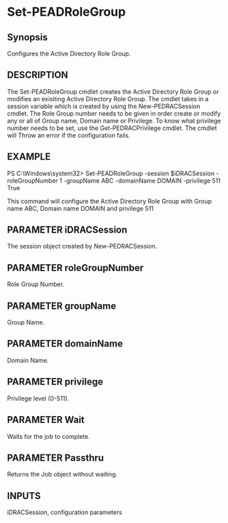 # Set-PEADRoleGroup #
## Synopsis ##
   Configures the Active Directory Role Group.
## DESCRIPTION ##
   The Set-PEADRoleGroup cmdlet creates the Active Directory Role Group or modifies an exisiting Active Directory Role Group.
   The cmdlet takes in a session variable which is created by using the New-PEDRACSession cmdlet.
   The Role Group number needs to be given in order create or modify any or all of Group name, Domain name or Privilege.
   To know what privilege number needs to be set, use the Get-PEDRACPrivilege cmdlet.
   The cmdlet will Throw an error if the configuration fails.

## EXAMPLE ##
PS C:\Windows\system32> Set-PEADRoleGroup -session $iDRACSession -roleGroupNumber 1 -groupName ABC -domainName DOMAIN -privilege 511
True

   This command will configure the Active Directory Role Group with Group name ABC, Domain name DOMAIN and privilege 511

## PARAMETER iDRACSession ##
The session object created by New-PEDRACSession.

## PARAMETER roleGroupNumber ##
Role Group Number.

## PARAMETER groupName ##
Group Name.

## PARAMETER domainName ##
Domain Name.

## PARAMETER privilege ##
Privilege level (0-511).

## PARAMETER Wait ##
Waits for the job to complete.

## PARAMETER Passthru ##
Returns the Job object without waiting.

## INPUTS ##
   iDRACSession, configuration parameters